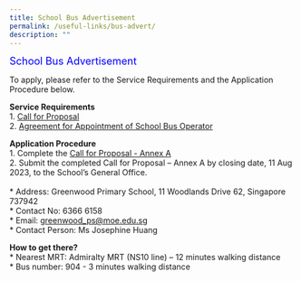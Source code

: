 ```yaml
---
title: School Bus Advertisement
permalink: /useful-links/bus-advert/
description: ""
---
```

<font size="4" color="blue"> School Bus Advertisement </font>

To apply, please refer to the Service Requirements and the Application Procedure below.

<b>Service Requirements</b>
<br>
1.&nbsp;[Call for Proposal](/files/School%20Bus%20Advertisement/call%20for%20proposal.pdf)
<br>
2.&nbsp;[Agreement for Appointment of School Bus Operator](/files/School%20Bus%20Advertisement/agreement%20for%20appointment%20of%20school%20bus%20operator.pdf)

<b>Application Procedure</b>
<br>
1\. Complete the [Call for Proposal - Annex A](/files/School%20Bus%20Advertisement/call%20for%20proposal%20annex%20a_gwps.pdf)
<br>
2\. Submit the completed Call for Proposal – Annex A by closing date, 11 Aug 2023, to the School’s General Office.
<br><br>\* Address: Greenwood Primary School, 11 Woodlands Drive 62, Singapore 737942
<br>\* Contact No: 6366 6158
<br>\* Email: greenwood_ps@moe.edu.sg
<br>\* Contact Person: Ms Josephine Huang

<b>How to get there?</b>
<br>\* Nearest MRT: Admiralty MRT (NS10 line) – 12 minutes walking distance
<br>\* Bus number: 904 - 3 minutes walking distance